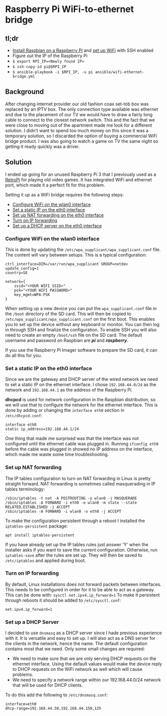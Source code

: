Raspberry Pi WiFi-to-ethernet bridge
====================================

tl;dr
-----
- [Install Raspbian on a Raspberry Pi](https://www.raspberrypi.com/software) and 
[set up WiFi](#configure-wifi-on-the-wlan0-interface) with SSH enabled
- Figure out the IP of the Raspberry Pi
- `$ export RPI_IP=<Newly found IP>`
- `$ ssh-copy-id pi@$RPI_IP`
- `$ ansible-playbook -i $RPI_IP, -u pi ansible/wifi-ethernet-bridge.yml`

Background
----------
After changing internet provider our old fashion coax set-tob box was replaced by an IPTV box. The only connection type
available was ethernet and due to the placement of our TV we would have to draw a fairly long cable to connect to the
closest network switch. This and the fact that we were close to moving out of the apartment made me look for a different
solution. I didn't want to spend too much money on this since it was a temporary solution, so I discarded the option
of buying a commercial WiFi bridge product. I was also going to watch a game on TV the same night so getting it ready
quickly was a driver.

Solution
--------
I ended up going for an unused Raspberry Pi 3 that I previously used as a [RetroPi](https://retropie.org.uk) for playing
old video games. It has integrated WiFi and ethernet port, which made it a perfect fit for this problem.

Setting it up as a WiFi bridge requires the following steps:
- [Configure WiFi on the wlan0 interface](#configure-wifi-on-the-wlan0-interface)
- [Set a static IP on the eth0 interface](#set-a-static-ip-on-the-eth0-interface)
- [Set up NAT forwarding on the eth0 interface](#set-up-nat-forwarding)
- [Turn on IP forwarding](#turn-on-ip-forwarding)
- [Set up a DHCP server on the eth0 interface](#set-up-a-dhcp-server)

### Configure WiFi on the wlan0 interface
This is done by updating the `/etc/wpa_supplicant/wpa_supplicant.conf` file. The content will vary between setups. This
is a typical configuration:
```
ctrl_interface=DIR=/var/run/wpa_supplicant GROUP=netdev
update_config=1
country=SE

network={
	ssid="<YOUR WIFI SSID>"
	psk="<YOUR WIFI PASSWORD>"
	key_mgmt=WPA-PSK
}
```
When setting up a new device you can put the `wpa_supplicant.conf` file in the `/boot` directory of the SD card. This
will then be copied to `/etc/wpa_supplicant/wpa_supplicant.conf` on the first boot. This enables you to set up the device without any
keyboard or monitor. You can then log in through SSH and finalize the configuration. To enable SSH you will also need
 to create an empty `/boot/ssh` file on the SD card. The default username and password on Raspbian are ***pi*** and 
***raspberry***.

If you use the Raspberry Pi Imager software to prepare the SD card, it can do all this for you.

### Set a static IP on the eth0 interface
Since we are the gateway and DHCP server of the wired network we need to set a static IP on the ethernet interface. I
chose `192.168.44.0/24` as the network and `192.168.44.1` as the address of the Raspberry Pi. 

**dhcpcd** is used for network configuration in the Raspbian distribution, so we will use that to configure the network 
for the ethernet interface. This is done by adding or changing the `interface eth0` section in `/etc/dhcpcd.conf`:
```
interface eth0
static ip_address=192.168.44.1/24
```
One thing that made me surprised was that the interface was not configured until the ethernet cable was plugged in.
Running `ifconfig eth0` before the cable was plugged in showed no IP address on the interface, which made me waste some
time troubleshooting.

### Set up NAT forwarding
The IP tables configuration to turn on NAT forwarding in Linux is pretty straight forward. NAT forwarding is sometimes
called masquerading in IP tables terminology:
```
/sbin/iptables -t nat -A POSTROUTING -o wlan0 -j MASQUERADE
/sbin/iptables -A FORWARD -i eth0 -o wlan0 -m state --state RELATED,ESTABLISHED -j ACCEPT
/sbin/iptables -A FORWARD -i wlan0 -o eth0 -j ACCEPT
```
To make the configuration persistent through a reboot I installed the `iptables-persistent` package:
```
apt install iptables-persistent
```
If you have already set up the IP tables rules just answer 'Y' when the installer asks if you want to save the current
configuration. Otherwise, run `iptables-save` after the rules are set up. They will then be saved to `/etc/iptables` and
applied during boot.

### Turn on IP forwarding
By default, Linux installations does not forward packets between interfaces. This needs to be configured in order for it
to be able to act as a gateway. This can be done with:
```sysctl net.ipv4.ip_forward=1```
To make it persistent through reboots it should be added to `/etc/sysctl.conf`:
```
net.ipv4.ip_forward=1
```

### Set up a DHCP Server
I decided to use `dnsmasq` as a DHCP server since I hade previous experience with it. It is versatile and easy to set
up. I will also act as a DNS server for the clients in the network, hence the name. The default configuration contains
most that we need. Only some small changes are required:
- We need to make sure that we are only serving DHCP requests on the ethernet interface. Using the default values would
make the device reply to DHCP requests on the WiFi network as well which will cause problems. 
- We need to specify a network range within our 192.168.44.0/24 network that will be used for DHCP clients.

To do this add the following to `/etc/dnsmasq.conf`:
```
interface=eth0
dhcp-range=192.168.44.50,192.168.44.150,12h
```

